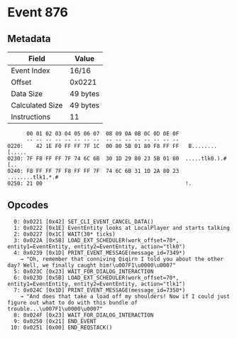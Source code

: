 # Event 876

## Metadata

| Field           | Value    |
|-----------------|----------|
| Event Index     | 16/16    |
| Offset          | 0x0221   |
| Data Size       | 49 bytes |
| Calculated Size | 49 bytes |
| Instructions    | 11       |

```
      00 01 02 03 04 05 06 07  08 09 0A 0B 0C 0D 0E 0F
      -- -- -- -- -- -- -- --  -- -- -- -- -- -- -- --
0220:    42 1E F0 FF FF 7F 1C  00 80 5B 01 80 F8 FF FF   B........[.....
0230: 7F F8 FF FF 7F 74 6C 6B  30 1D 29 80 23 5B 01 80  .....tlk0.).#[..
0240: F8 FF FF 7F F8 FF FF 7F  74 6C 6B 31 1D 2A 80 23  ........tlk1.*.#
0250: 21 00                                             !.              
```

## Opcodes

```
  0: 0x0221 [0x42] SET_CLI_EVENT_CANCEL_DATA()
  1: 0x0222 [0x1E] EventEntity looks at LocalPlayer and starts talking
  2: 0x0227 [0x1C] WAIT(30* ticks)
  3: 0x022A [0x5B] LOAD_EXT_SCHEDULER(work_offset=70*, entity1=EventEntity, entity2=EventEntity, action="tlk0")
  4: 0x0239 [0x1D] PRINT_EVENT_MESSAGE(message_id=7349*)
    → "Oh, remember that conniving Qiqirn I told you about the other day? Well, we finally caught him!\u007F1\u0000\u0007"
  5: 0x023C [0x23] WAIT_FOR_DIALOG_INTERACTION
  6: 0x023D [0x5B] LOAD_EXT_SCHEDULER(work_offset=70*, entity1=EventEntity, entity2=EventEntity, action="tlk1")
  7: 0x024C [0x1D] PRINT_EVENT_MESSAGE(message_id=7350*)
    → "And does that take a load off my shoulders! Now if I could just figure out what to do with this bundle of trouble...\u007F1\u0000\u0007"
  8: 0x024F [0x23] WAIT_FOR_DIALOG_INTERACTION
  9: 0x0250 [0x21] END_EVENT
 10: 0x0251 [0x00] END_REQSTACK()
```
